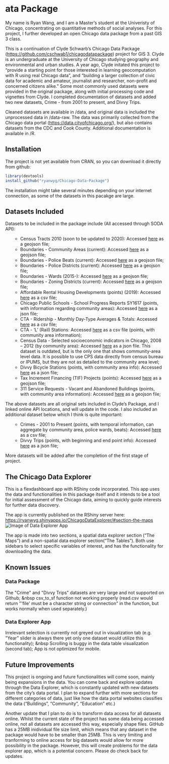 ata Package
====================

<!-- badges: start --> <!-- badges: end -->

My name is Ryan Wang, and I am a Master’s student at the Univeristy of
Chicago, concentrating on quantitative methods of social analyses. For
this project, I further developed an open Chicago data package from a
past GIS 3 class.

This is a continuation of Clyde Schwarb’s Chicago Data Package
(<a href="https://github.com/cschwab1/chicagodatapackage" class="uri">https://github.com/cschwab1/chicagodatapackage</a>)
project for GIS 3. Clyde is an undergraduate at the University of
Chicago studying geography and environmental and urban studies. A year
ago, Clyde initated this project to “provide a starting point for those
interested in learning geocomputation with R using real Chicago data”,
and “building a larger collection of civic data for academic and
amateur, journalist and researcher, non-profit and concerned citizens
alike.” Some most commonly used datasets were provided in the original
package, along with initial processing code and vignettes from Clyde. I
completed documentation of datasets and added two new datasets, Crime -
from 2001 to present, and Divvy Trips.

Cleaned datasets are available in /data, and original data is included
the unprocessed data in /data-raw. The data was primarily collected from
the Chicago data portal
(<a href="https://data.cityofchicago.org/" class="uri">https://data.cityofchicago.org/</a>),
but also contains datasets from the CDC and Cook County. Additional
documentation is available in /R.

Installation
------------

The project is not yet available from CRAN, so you can download it
directly from github:

``` r
library(devtools)
install_github("ryanwyg/Chicago-Data-Package")
```

The installation might take several minutes depending on your internet
connection, as some of the datasets in this pacakge are large.

Datasets Included
-----------------

<p>
Datasets to be included in the package include (All accessed through
SODA API):
</p>
<ul>
<ul>
<li>
Census Tracts 2010 (soon to be updated to 2020): Accessed
<a href="https://data.cityofchicago.org/Facilities-Geographic-Boundaries/Boundaries-Census-Tracts-2010/5jrd-6zik">here</a>
as a geojson file;
</li>
<li>
Boundaries - Community Areas (current): Accessed
<a href="https://data.cityofchicago.org/Facilities-Geographic-Boundaries/Boundaries-Community-Areas-current-/cauq-8yn6">here</a>
as a geojson file;
</li>
<li>
Boundaries - Police Beats (current): Accessed
<a href="https://data.cityofchicago.org/Public-Safety/Boundaries-Police-Beats-current-/aerh-rz74">here</a>
as a geojson file;
</li>
<li>
Boundaries - Police Districts (current): Accessed
<a href="https://data.cityofchicago.org/Public-Safety/Boundaries-Police-Districts-current-/fthy-xz3r">here</a>
as a geojson file;
</li>
<li>
Boundaries - Wards (2015-): Accessed
<a href="https://data.cityofchicago.org/Facilities-Geographic-Boundaries/Boundaries-Wards-2015-/sp34-6z76">here</a>
as a geojson file;
</li>
<li>
Boundaries - Zoning Districts (current): Accessed
<a href="https://data.cityofchicago.org/Community-Economic-Development/Boundaries-Zoning-Districts-current-/7cve-jgbp">here</a>
as a geojson file;
</li>
<li>
Affordable Rental Housing Developments (points) (2019): Accessed 
<a href="https://data.cityofchicago.org/Community-Economic-Development/Affordable-Rental-Housing-Developments/s6ha-ppgi">here</a> as
a csv file;
</li>
<li>
Chicago Public Schools - School Progress Reports SY1617 (points, with
information regarding community areas): Accessed
<a href="https://data.cityofchicago.org/resource/cp7s-7gxg.json">here</a>
as a json file;
</li>
<li>
CTA - Ridership - Monthly Day-Type Averages & Totals: Accessed
<a href="https://data.cityofchicago.org/Transportation/CTA-Ridership-Bus-Routes-Monthly-Day-Type-Averages/bynn-gwxy">here</a>
as a csv file;
</li>
<li>
CTA - ‘L’ (Rail) Stations: Accessed
<a href="https://data.cityofchicago.org/Transportation/CTA-L-Rail-Stations-Shapefile/vmyy-m9qj">here</a>
as a csv file (points, with community area information);
</li>
<li>
Census Data - Selected socioeconomic indicators in Chicago, 2008 – 2012
(by community area): Accessed
<a href="https://data.cityofchicago.org/resource/kn9c-c2s2.json">here</a>
as a json file. This dataset is outdated, but is the only one that shows
community-area level data. It is possible to use CPS data directly from
census bureau or IPUMS, but they are not as detailed to the community
area level;
</li>
<li>
Divvy Bicycle Stations (points, with community area info): Accessed
<a href="https://data.cityofchicago.org/resource/bbyy-e7gq.json">here</a>
as a json file;
</li>
<li>
Tax Increment Financing (TIF) Projects (points): Accessed
<a href="https://data.cityofchicago.org/Community-Economic-Development/Tax-Increment-Financing-TIF-Projects-Map/v3a3-hhqn">here</a>
as a geojson file;
</li>
<li>
311 Service Requests - Vacant and Abandoned Buildings (points, with
community area information): Accessed
<a href="https://data.cityofchicago.org/Service-Requests/311-Service-Requests-Vacant-and-Abandoned-Building/d9re-tmpw">here</a>
as a geojson file;
</li>
</ul>
</ul>
<p>
The above datasets are all original sets included in Clyde’s Package,
and I linked online API locations, and will update in the code. I also
included an additional dataset below which I think is quite important:
</p>
<ul>
<ul>
<li>
Crimes - 2001 to Present (points, with temporal information, can
aggregate by community area, police wards, beats): Accessed
<a href="https://data.cityofchicago.org/Public-Safety/Crimes-Map/dfnk-7re6">here</a>
as a csv file;
</li>
<li>
Divvy Trips (points, with beginning and end point info): Accessed
<a href="https://data.cityofchicago.org/resource/fg6s-gzvg.json">here</a>
as a json file;
</li>
</ul>
</ul>
<p>
More datasets will be added after the completion of the first stage of
project.
</p>

The Chicago Data Explorer
-------------------------

This is a flexdashboard app with RShiny code incorporated. This app uses
the data and functionalities in this package itself and it intends to be
a tool for initial assessment of the Chicago data, aiming to quickly
guide interests for further data discovery.

The app is currently published on the RShiny server here:
<a href="https://ryanwyg.shinyapps.io/ChicagoDataExplorer/#section-the-maps" class="uri">https://ryanwyg.shinyapps.io/ChicagoDataExplorer/#section-the-maps</a>
![Image of Data Explorer
App](https://github.com/ryanwyg/Chicago-Data-Package/blob/master/ChicagoDataExplorer.png)

The app is made into two sections, a spatial data explorer section (“The
Maps”) and a non-spatial data explorer section(“The Tables”). Both use
sidebars to select specific variables of interest, and has the
functionality for downloading the data.

Known Issues
------------

### Data Package
The "Crime" and "Divvy Trips" datasets are very large and not supported on Github; &nbsp
csv_to_sf function not working properly (read.csv would return "'file' must be a character string or connection" in the function, but works normally when used separately.)

### Data Explorer App
Irrelevant selection is currently not greyed out in visualization tab (e.g. "Year" slider is always there yet only one dataset would utilize this functionality); &nbsp
Scrolling is buggy in the data table visualization (second tab);
App is not optimized for mobile.

Future Improvements
-------------------

This project is ongoing and future functionalities will come soon,
mainly being expansions in the data. You can come back and explore
updates through the Data Explorer, which is constantly updated with new
datasets from the city’s data portal. I plan to expand further with more
sections for different categories of data, just like how the data portal
websites classifies the data (“Buildings”, “Community”, “Education”
etc.)

Another update that I plan to do is to transform data access for all datasets online. Whilst the current state of the project has some data being accessed online, not all datasets are accessed this way, especially shape files. GitHub has a 25MB inidividual file size limit, which means that any dataset in the package would have to be smaller than 25MB. This is very limiting and tranforming to online access for big datasets would allow for more possibility in the package. However, this will create problems for the data explorer app, which is a potential concern. Please do check back for updates.
